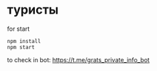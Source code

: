 # туристы

for start
```
npm install
npm start
```

to check in bot:
https://t.me/grats_private_info_bot
